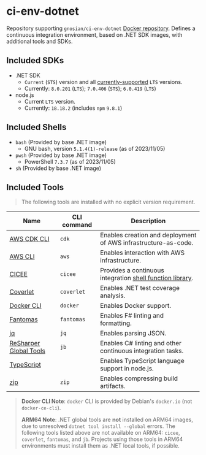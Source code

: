 # ci-env-dotnet

Repository supporting `gnosian/ci-env-dotnet` [Docker repository][repository]. Defines a continuous integration environment, based on .NET SDK images, with additional tools and SDKs.

## Included SDKs

* .NET SDK
  * `Current` (`STS`) version and all [currently-supported][dotnet-support-policy] `LTS` versions.
  * Currently: `8.0.201` (`LTS`); `7.0.406` (`STS`); `6.0.419` (`LTS`)
* node.js
  * Current `LTS` version.
  * Currently: `18.18.2` (includes `npm` `9.8.1`)

## Included Shells

* `bash` (Provided by base .NET image)
  * GNU bash, version `5.1.4(1)-release` (as of 2023/11/05)
* `pwsh` (Provided by base .NET image)
  * PowerShell `7.3.7` (as of 2023/11/05)
* `sh` (Provided by base .NET image)

## Included Tools

> The following tools are installed with no explicit version requirement.

| Name                                      | CLI command | Description                                                            |
| ----------------------------------------- | ----------- | ---------------------------------------------------------------------- |
| [AWS CDK CLI][cdk]                        | `cdk`       | Enables creation and deployment of AWS infrastructure-as-code.         |
| [AWS CLI][aws-cli]                        | `aws`       | Enables interaction with AWS infrastructure.                           |
| [CICEE][cicee]                            | `cicee`     | Provides a continuous integration [shell function library][cicee-lib]. |
| [Coverlet][coverlet]                      | `coverlet`  | Enables .NET test coverage analysis.                                   |
| [Docker CLI][docker]                      | `docker`    | Enables Docker support.                                                |
| [Fantomas][fantomas]                      | `fantomas`  | Enables F# linting and formatting.                                     |
| [jq][]                                    | `jq`        | Enables parsing JSON.                                                  |
| [ReSharper Global Tools][resharper-tools] | `jb`        | Enables C# linting and other continuous integration tasks.             |
| [TypeScript][typescript]                  |             | Enables TypeScript language support in node.js.                        |
| [zip][]                                   | `zip`       | Enables compressing build artifacts.                                   |

> **Docker CLI Note**: `docker` CLI is provided by Debian's `docker.io` (not `docker-ce-cli`).
>
> **ARM64 Note**: .NET global tools are **not** installed on ARM64 images, due to unresolved `dotnet tool install --global` errors. The following tools listed above are not available on ARM64: `cicee`, `coverlet`, `fantomas`, and `jb`. Projects using those tools in ARM64 environments must install them as .NET local tools, if possible.

[aws-cli]: https://docs.aws.amazon.com/cli/latest/userguide/cli-chap-welcome.html
[cdk]: https://docs.aws.amazon.com/cdk/latest/guide/getting_started.html
[cicee]: https://github.com/JeremiahSanders/cicee
[cicee-lib]: https://github.com/JeremiahSanders/cicee/blob/dev/docs/use/ci-library.md
[coverlet]: https://github.com/coverlet-coverage/coverlet/blob/master/Documentation/GlobalTool.md
[docker]: https://docs.docker.com/engine/reference/commandline/cli/
[dotnet-support-policy]: https://dotnet.microsoft.com/platform/support/policy/dotnet-core
[fantomas]: https://github.com/fsprojects/fantomas/blob/master/docs/Documentation.md#using-the-command-line-tool
[jq]: https://stedolan.github.io/jq/
[repository]: https://hub.docker.com/r/gnosian/ci-env-dotnet
[resharper-tools]: https://www.jetbrains.com/help/resharper/ReSharper_Command_Line_Tools.html
[typescript]: https://www.typescriptlang.org/
[zip]: https://linux.die.net/man/1/zip
